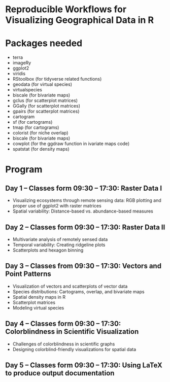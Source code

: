 # Reproducible Workflows for Visualizing Geographical Data in R

# Packages needed

+ terra
+ imageRy
+ ggplot2
+ viridis
+ RStoolbox (for tidyverse related functions)
+ geodata (for virtual species)
+ virtualspecies
+ biscale (for bivariate maps)
+ gclus (for scatterplot matrices)
+ GGally (for scatterplot matrices)
+ gpairs (for scatterplot matrices)
+ cartogram
+ sf (for cartograms)
+ tmap (for cartograms)
+ colorist (for niche overlap)
+ biscale (for bivariate maps)
+ cowplot  (for the ggdraw function in ivariate maps code)
+ spatstat (for density maps)

# Program

## Day 1  – Classes form 09:30 – 17:30: Raster Data I

+ Visualizing ecosystems through remote sensing data: RGB plotting and proper use of ggplot2 with raster matrices
+ Spatial variability: Distance-based vs. abundance-based measures


## Day 2  – Classes form 09:30 – 17:30: Raster Data II

+ Multivariate analysis of remotely sensed data
+ Temporal variability: Creating ridgeline plots
+ Scatterplots and hexagon binning

## Day 3 – Classes from 09:30 – 17:30: Vectors and Point Patterns

+ Visualization of vectors and scatterplots of vector data
+ Species distributions: Cartograms, overlap, and bivariate maps
+ Spatial density maps in R
+ Scatterplot matrices
+ Modeling virtual species

## Day 4 – Classes form  09:30 – 17:30: Colorblindness in Scientific Visualization

+ Challenges of colorblindness in scientific graphs
+ Designing colorblind-friendly visualizations for spatial data

## Day 5 – Classes form  09:30 – 17:30: Using LaTeX to produce output documentation

